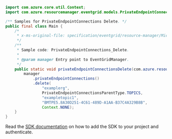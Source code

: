 ```java
import com.azure.core.util.Context;
import com.azure.resourcemanager.eventgrid.models.PrivateEndpointConnectionsParentType;

/** Samples for PrivateEndpointConnections Delete. */
public final class Main {
    /*
     * x-ms-original-file: specification/eventgrid/resource-manager/Microsoft.EventGrid/stable/2021-12-01/examples/PrivateEndpointConnections_Delete.json
     */
    /**
     * Sample code: PrivateEndpointConnections_Delete.
     *
     * @param manager Entry point to EventGridManager.
     */
    public static void privateEndpointConnectionsDelete(com.azure.resourcemanager.eventgrid.EventGridManager manager) {
        manager
            .privateEndpointConnections()
            .delete(
                "examplerg",
                PrivateEndpointConnectionsParentType.TOPICS,
                "exampletopic1",
                "BMTPE5.8A30D251-4C61-489D-A1AA-B37C4A329B8B",
                Context.NONE);
    }
}
```

Read the [SDK documentation](https://github.com/Azure/azure-sdk-for-java/blob/azure-resourcemanager-eventgrid_1.1.0/sdk/eventgrid/azure-resourcemanager-eventgrid/README.md) on how to add the SDK to your project and authenticate.
